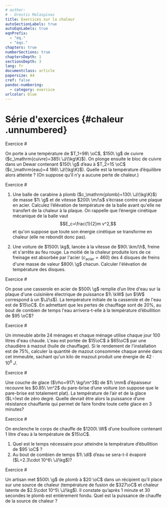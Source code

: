 ```yaml
---
# author:
# - Orestis Malaspinas
title: Exercices sur la chaleur
autoSectionLabels: true
autoEqnLabels: true
eqnPrefix: 
  - "éq."
  - "éqs."
chapters: true
numberSections: true
chaptersDepth: 1
sectionsDepth: 3
lang: fr
documentclass: article
papersize: A4
cref: false
pandoc-numbering:
  - category: exercice
urlcolor: blue
---
```


Série d'exercices {#chaleur .unnumbered}
=================

Exercice #

On porte à une température de $T_1=98\ \oC$, $150\ \g$ de cuivre ($c_\mathrm{cuivre}=385\ \J/(\kg\K)$). On plonge ensuite le bloc de cuivre dans un Dewar contenant $150\ \g$ d’eau à $T_2=15 \oC$ ($c_\mathrm{eau}=4 186\ \J/(\kg\K)$). 
Quelle est la température d’équilibre alors atteinte ?  (On suppose qu’il n’y a aucune perte de chaleur.)

<!-- Solution #

On a $Q_1+Q_2=0$, et $m_\mathrm{cuivre}=m_{eau}=m$ et donc
$$\begin{aligned}
&m_\mathrm{cuivre}c_\mathrm{cuivre}(T_3-T_1)+m_\mathrm{eau}c_\mathrm{eau}(T_3-T_2)=0,\\
&\frac{c_\mathrm{cuivre}T_1+c_\mathrm{eau}T_2}{c_\mathrm{cuivre}+c_\mathrm{eau}}\cong 22.1\oC.
\end{aligned}
$$ -->


Exercice #

1.  Une balle de carabine à plomb ($c_\mathrm{plomb}=130\ \J/(\kg\K)$) de masse $1\ \g$ et de vitesse $200\ \m/\s$ s’écrase contre une plaque en acier. Calculez l’élévation de température de la balle avant qu'elle ne transfert de la chaleur à la plaque. On rappelle que l’énergie cinétique mécanique de la balle vaut
$$E_c=\frac{1}{2}m v^2,$$
et qu'on suppose que toute son énergie cinétique se transforme en chaleur (elle ne rebondit donc pas).
 
2. Une voiture de $1500\ \kg$, lancée à la vitesse de $90\ \km/\h$, freine et s'arrête au feu rouge. La moitié de la chaleur produite lors de ce freinage est absorbée par l'acier ($c_\mathrm{acier}=460$) des 4 disques de freins d'une masse de valeur $800\ \g$ chacun. Calculer l'élévation de température des disques.

<!-- Solution #

1. L'énergie cinétique de la balle est de
$$E_c=\frac{1}{2}mv^2=\frac{1}{2}\cdot10^{-3}\cdot 200^2=20\J.$$
Cette énergie cinétique se transforme totalement en chaleur et on a donc
$$
E_c=Q=m c_\mathrm{plomb}\Delta T.
$$
On peut donc calculer $\Delta T$
$$
\Delta T=\frac{E_c}{m c_\mathrm{plomb}}=\frac{20}{10^{-3}\cdot130}\cong 154\oC.
$$

2. L'énergie cinétique de la voiture vaut
$$E_c=\frac{1}{2}mv^2=\frac{1}{2}\cdot1500\cdot 25^2=468750\J.$$
La moitié de cette énergie va chauffer les disques acier, qui pèsent au total $3.2\ \kg$. On a donc 
$$\frac{E_c}{2}=m_\mathrm{acier}c_\mathrm{acier}\Delta T.$$
On trouve donc pour $\Delta T$
$$\Delta T=\frac{E_c}{2m_\mathrm{acier}c_\mathrm{acier}}=\frac{468750}{2\cdot 3.2\cdot 460}\cong159\oC.$$ -->

Exercice #

On pose une casserole en acier de $500\ \g$ remplie d’un litre d'eau sur la plaque d'une cuisinière électrique de puissance $1\ \kW$ (un $\W$ correspond 
à un $\J/\s$). La température initiale de la casserole et de l'eau est de $15\oC$. En admettant que les pertes de chauffage sont de $20\%$, au bout de combien de temps l'eau arrivera-t-elle à la température d’ébullition de $95 \oC$?

<!-- Solution #

La chaleur nécessaire pour élever de $80\oC$ la casserole et l'eau qu'elle contient est de 
$$Q=(m_\mathrm{eau}c_\mathrm{eau}+m_\mathrm{acier}c_\mathrm{acier})\Delta T=(1\cdot 4186+0.5\cdot460)\cdot 80=3.53\cdot 10^5\ \J.$$

La puissance que nous pouvons utiliser est de $P=0.8\cdot 1000=800\ \W$. Le temps de chauffe sera donc de
$$t=\frac{Q}{P}=\frac{3.53\cdot 10^5}{800}=441\ \s.$$ -->

Exercice #

Un immeuble abrite 24 ménages et chaque ménage utilise chaque jour 100 litres d'eau chaude. L'eau est portée de $15\oC$ à $65\oC$ par une chaudière à mazout (huile de chauffage). 
Si le rendement de l'installation est de $75\%$, calculer la quantité de mazout consommée chaque année dans cet immeuble, sachant qu'un kilo de mazout produit une énergie de $42\cdot 10^{6}\ J$.

<!-- Solution #

Les 24 ménages consomment une masse d'eau de 
$$m=24\cdot100\cdot365\cong 8.67\cdot 10^5\ \kg$$ 
par an. Pour faire passer l'eau de $15\oC$ à $65\oC$, il faut donc une quantité de chaleur de 
$$Q=m c_\mathrm{eau}\Delta T=8.67\cdot 10^5\cdot 4186\cdot 50\cong 1.83\cdot 10^{11}.$$

Comme le rendement de la chaudière est de $0.75$, il faut que l'énergie de chauffage produite par la chaudière soit en réalité de 
$$Q_\mathrm{eff}=\frac{Q}{0.75}=\frac{1.83\cdot 10^{11}}{0.75}=2.44\cdot 10^{11}$$. On a donc que la masse de mazout à utiliser est de 
$$m=\frac{Q_\mathrm{eff}}{42\cdot 10^6}=5180\ \kg.$$ -->

Exercice #

Une couche de glace ($\rho=917\ \kg/\m^3$) de $1\ \mm$ d’épaisseur recouvre les $0.85\ \m^2$ du pare-brise d’une voiture (on suppose que le pare-brise est totalement plat). La température de l’air et de la glace ($L=)est de zéro degré.
Quelle devrait être alors la puissance d’une résistance chauffante qui permet de faire fondre toute cette glace en 3 minutes?

<!-- Solution #

Le volume de la glace sur le pare-brise est de 
$$V=0.85\cdot10^{-3}\ \m^3$$. La densité de la glace étant de $\rho=917\ \kg/\m^3$, sa masse est de 
$$m=V\rho=0.85\cdot10^{-3}\cdot 917\cong0.78\ \kg.$$
Afin de transformer toute l'eau en glace il faut utiliser l'équation pour la chaleur latente uniquement
$$Q=m\cdot L_{F_\mathrm{glace}}=0.68\cdot 3.3\cdot 10^5=2.57\cdot 10^5\ \J$$.
Afin de faire fondre la glace en $t=3\cdot 60=180\ \s$, il faudrait donc une puissance de
$$P=\frac{Q}{t}=\frac{2.57\cdot  10^5}{180}=1430\ \W$$. -->


Exercice #

On enclenche le corps de chauffe de $1200\ \W$ d’une bouilloire contenant 1 litre d'eau à la  température de $15\oC$. 

1. Quel est le temps nécessaire pour atteindre la température d’ébullition de $95 \oC$ ?
2. Au bout de combien de temps $1\ \dl$ d’eau se sera-t-il évaporé ($L=2.3\cdot 10^6\ \J/\kg$)?

<!-- Solution #

1. La température doit s'élever de $\Delta T=95-15=80\oC$. On a besoin de 
$$Q=m_\mathrm{eau}c_\mathrm{eau}\Delta T=1\cdot 4186\cdot 80\cong3.34\cdot 10^5.$$ Le temps nécessaire est donc de 
$$t=\frac{Q}{P}=\frac{3.34\cdot 10^5}{1200}\cong 279\ \s.$$
2. Pour évaporer $0.1\ \l$ d'eau il faut 
$$Q=m_\mathrm{eau}\cdot L_{E_{eau}}=0.1\cdot 2.3\cdot 10^6=2.5\cdot 10^5.$$
Le temps nécessaire est alors de 
$$t=\frac{Q}{P}=\frac{2.5\cdot10^5}{1200}\cong192\ \s.$$ -->

Exercice #

Un artisan met $500\ \g$ de plomb à $20 \oC$ dans un récipient qu’il place sur une source de chaleur (température de fusion de $327\oC$ et chaleur latente de $2.5\cdot 10^5\ \J/\kg$). Il constate qu’après 1 minute et 30 secondes le plomb est entièrement fondu.
Quel est la puissance de chauffe de la source de chaleur ?

<!-- Soliution #

Il faut dans un premier temps arriver au point de fusion du plomb, et donc apporter une chaleur de 
$$Q_c=m_\mathrm{pb} c_\mathrm{pb}\Delta T=0.5\cdot 130\cdot 307\cong 2\cdot 10^4.$$
Puis afin de faire fondre le plomb il faut rajouter
$$Q_l=m_\mathrm{pb} L_\mathrm{pb}=0.5\cdot 2.5\cdot 10^5\cdot \cong 1.25\cdot 10^4.$$
L'énergie totale nécessaire est donc de
$$
Q=Q_c+Q_l=3.25\cdot 10^4.$$
La puissance de chauffe de la source de chaleur doit donc être de 
$$
P=\frac{Q}{t}=\frac{3.25\cdot10^4}{90}\cong360\ \W.
$$ -->

<!-- Exercice #

Un thermos contient $500\ \g$ de glaçons à la température $-34 \oC$. 
On y verse 1/2 litre d'eau de température $55 \oC$. 
En admettant que les pertes sont négligeables, déterminer la composition et la température du contenu du thermos après équilibre thermique. -->